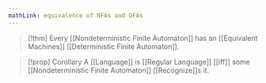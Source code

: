 ```yaml
---
mathLink: equivalence of NFAs and DFAs
---
```

>[!thm]
>Every [[Nondeterministic Finite Automaton]] has an [[Equivalent Machines]] [[Deterministic Finite Automaton]].

>[!prop] Corollary
>A [[Language]] is [[Regular Language]] [[iff]] some [[Nondeterministic Finite Automaton]] [[Recognize]]s it.

